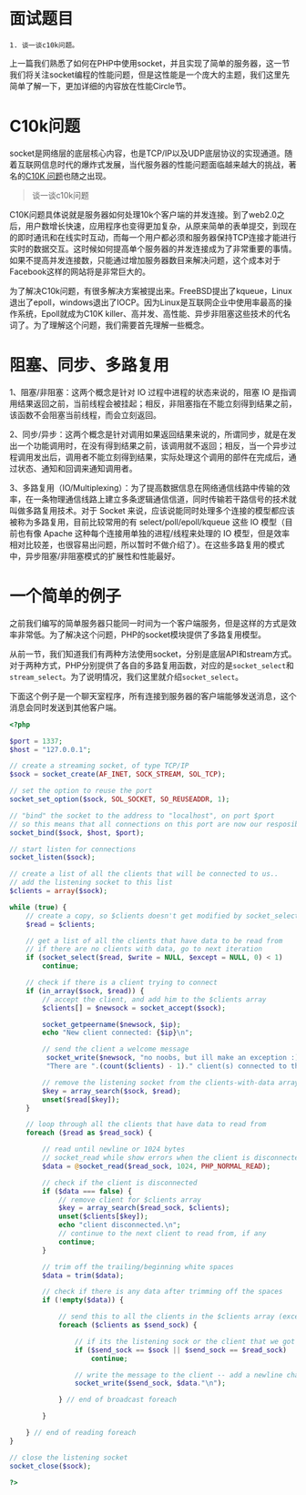 # 面试题目
```
1. 谈一谈c10k问题。
```

上一篇我们熟悉了如何在PHP中使用socket，并且实现了简单的服务器，这一节我们将关注socket编程的性能问题，但是这性能是一个庞大的主题，我们这里先简单了解一下，更加详细的内容放在性能Circle节。

# C10k问题

socket是网络层的底层核心内容，也是TCP/IP以及UDP底层协议的实现通道。随着互联网信息时代的爆炸式发展，当代服务器的性能问题面临越来越大的挑战，著名的[C10K 问题](http://www.kegel.com/c10k.html)也随之出现。

> 谈一谈c10k问题

C10K问题具体说就是服务器如何处理10k个客户端的并发连接。到了web2.0之后，用户数增长快速，应用程序也变得更加复杂，从原来简单的表单提交，到现在的即时通讯和在线实时互动，而每一个用户都必须和服务器保持TCP连接才能进行实时的数据交互。这时候如何提高单个服务器的并发连接成为了非常重要的事情。如果不提高并发连接数，只能通过增加服务器数目来解决问题，这个成本对于Facebook这样的网站将是非常巨大的。

为了解决C10k问题，有很多解决方案被提出来。FreeBSD提出了kqueue，Linux退出了epoll，windows退出了IOCP。因为Linux是互联网企业中使用率最高的操作系统，Epoll就成为C10K killer、高并发、高性能、异步非阻塞这些技术的代名词了。为了理解这个问题，我们需要首先理解一些概念。

# 阻塞、同步、多路复用

1、阻塞/非阻塞：这两个概念是针对 IO 过程中进程的状态来说的，阻塞 IO 是指调用结果返回之前，当前线程会被挂起；相反，非阻塞指在不能立刻得到结果之前，该函数不会阻塞当前线程，而会立刻返回。

2、同步/异步：这两个概念是针对调用如果返回结果来说的，所谓同步，就是在发出一个功能调用时，在没有得到结果之前，该调用就不返回；相反，当一个异步过程调用发出后，调用者不能立刻得到结果，实际处理这个调用的部件在完成后，通过状态、通知和回调来通知调用者。

3、多路复用（IO/Multiplexing）：为了提高数据信息在网络通信线路中传输的效率，在一条物理通信线路上建立多条逻辑通信信道，同时传输若干路信号的技术就叫做多路复用技术。对于 Socket 来说，应该说能同时处理多个连接的模型都应该被称为多路复用，目前比较常用的有 select/poll/epoll/kqueue 这些 IO 模型（目前也有像 Apache 这种每个连接用单独的进程/线程来处理的 IO 模型，但是效率相对比较差，也很容易出问题，所以暂时不做介绍了）。在这些多路复用的模式中，异步阻塞/非阻塞模式的扩展性和性能最好。

# 一个简单的例子

之前我们编写的简单服务器只能同一时间为一个客户端服务，但是这样的方式是效率非常低。为了解决这个问题，PHP的socket模块提供了多路复用模型。

从前一节，我们知道我们有两种方法使用socket，分别是底层API和stream方式。对于两种方式，PHP分别提供了各自的多路复用函数，对应的是`socket_select`和`stream_select`。为了说明情况，我们这里就介绍`socket_select`。

下面这个例子是一个聊天室程序，所有连接到服务器的客户端能够发送消息，这个消息会同时发送到其他客户端。

```php
<?php

$port = 1337;
$host = "127.0.0.1";

// create a streaming socket, of type TCP/IP
$sock = socket_create(AF_INET, SOCK_STREAM, SOL_TCP);

// set the option to reuse the port
socket_set_option($sock, SOL_SOCKET, SO_REUSEADDR, 1);

// "bind" the socket to the address to "localhost", on port $port
// so this means that all connections on this port are now our resposibility to send/recv data, disconnect, etc..
socket_bind($sock, $host, $port);

// start listen for connections
socket_listen($sock);

// create a list of all the clients that will be connected to us..
// add the listening socket to this list
$clients = array($sock);

while (true) {
    // create a copy, so $clients doesn't get modified by socket_select()
    $read = $clients;

    // get a list of all the clients that have data to be read from
    // if there are no clients with data, go to next iteration
    if (socket_select($read, $write = NULL, $except = NULL, 0) < 1)
        continue;

    // check if there is a client trying to connect
    if (in_array($sock, $read)) {
        // accept the client, and add him to the $clients array
        $clients[] = $newsock = socket_accept($sock);

        socket_getpeername($newsock, $ip);
        echo "New client connected: {$ip}\n";

        // send the client a welcome message
         socket_write($newsock, "no noobs, but ill make an exception :)\n".
         "There are ".(count($clients) - 1)." client(s) connected to the server\n");

        // remove the listening socket from the clients-with-data array
        $key = array_search($sock, $read);
        unset($read[$key]);
    }

    // loop through all the clients that have data to read from
    foreach ($read as $read_sock) {

        // read until newline or 1024 bytes
        // socket_read while show errors when the client is disconnected, so silence the error messages
        $data = @socket_read($read_sock, 1024, PHP_NORMAL_READ);

        // check if the client is disconnected
        if ($data === false) {
            // remove client for $clients array
            $key = array_search($read_sock, $clients);
            unset($clients[$key]);
            echo "client disconnected.\n";
            // continue to the next client to read from, if any
            continue;
        }

        // trim off the trailing/beginning white spaces
        $data = trim($data);

        // check if there is any data after trimming off the spaces
        if (!empty($data)) {

            // send this to all the clients in the $clients array (except the first one, which is a listening socket)
            foreach ($clients as $send_sock) {

                // if its the listening sock or the client that we got the message from, go to the next one in the list
                if ($send_sock == $sock || $send_sock == $read_sock)
                    continue;

                // write the message to the client -- add a newline character to the end of the message
                socket_write($send_sock, $data."\n");

            } // end of broadcast foreach

        }

    } // end of reading foreach
}

// close the listening socket
socket_close($sock);

?>

```
